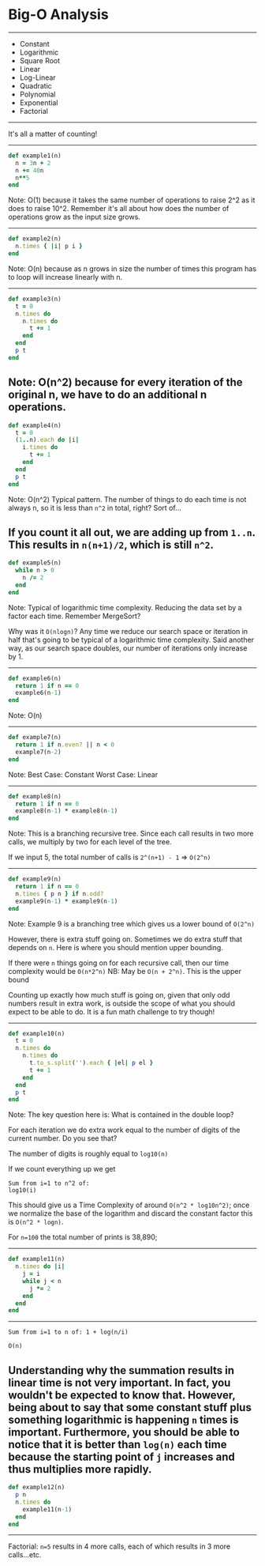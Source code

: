 # Big-O Analysis

---
* Constant
* Logarithmic
* Square Root
* Linear
* Log-Linear
* Quadratic
* Polynomial
* Exponential
* Factorial

---

It's all a matter of counting!

---


```ruby
def example1(n)
  n = 3n + 2
  n += 40n
  n**5
end
```

Note:
O(1) because it takes the same number of operations to raise 2^2 as it does to raise 10^2.  Remember it's all about how does the number of operations grow as the input size grows.

---
```ruby
def example2(n)
  n.times { |i| p i }
end
```

Note:
O(n) because as n grows in size the number of times this program has to loop will increase linearly with n.

---
```ruby
def example3(n)
  t = 0
  n.times do
    n.times do  
      t += 1
    end
  end
  p t
end
```

Note:
O(n^2) because for every iteration of the original n, we have to do an additional n operations.
---

```ruby
def example4(n)
  t = 0
  (1..n).each do |i|
    i.times do  
      t += 1
    end
  end
  p t
end
```
Note:
O(n^2) Typical pattern. The number of things to do each time is not always n, so it is less than `n^2` in total, right? Sort of...

If you count it all out, we are adding up from `1..n`. This results in `n(n+1)/2`, which is still `n^2`.
---

```ruby
def example5(n)
  while n > 0
    n /= 2
  end
end
```

Note:
Typical of logarithmic time complexity. Reducing the data set by a factor each time. Remember MergeSort?

Why was it `O(nlogn)`?  Any time we reduce our search space or iteration in half that's going to be typical of a logarithmic time complexity.  Said another way, as our search space doubles, our number of iterations only increase by 1.

---

```ruby
def example6(n)
  return 1 if n == 0
  example6(n-1)
end
```
Note:
O(n)

---

```ruby
def example7(n)
  return 1 if n.even? || n < 0
  example7(n-2)
end
```

Note:
Best Case: Constant
Worst Case: Linear

---

```ruby
def example8(n)
  return 1 if n == 0
  example8(n-1) * example8(n-1)
end
```

Note:
This is a branching recursive tree. Since each call results in two more calls, we multiply by two for each level of the tree.

If we input 5, the total number of calls is `2^(n+1) - 1` => `O(2^n)`

---

```ruby
def example9(n)
  return 1 if n == 0
  n.times { p n } if n.odd?
  example9(n-1) * example9(n-1)
end
```

Note:
 Example 9 is a branching tree which gives us a lower bound of `O(2^n)`

 However, there is extra stuff going on. Sometimes we do extra stuff that depends on `n`. Here is where you should mention upper bounding.

 If there were `n` things going on for each recursive call, then our time complexity would be `O(n*2^n)` NB: May be ```O(n + 2^n)```. This is the upper bound

 Counting up exactly how much stuff is going on, given that only odd numbers result in extra work, is outside the scope of what you should expect to be able to do. It is a fun math challenge to try though!

---
```ruby
def example10(n)
  t = 0
  n.times do
    n.times do  
      t.to_s.split('').each { |el| p el }
      t += 1
    end
  end
  p t
end
```

Note:
The key question here is: What is contained in the double loop?

For each iteration we do extra work equal to the number of digits of the current number. Do you see that?

The number of digits is roughly equal to `log10(n)`

If we count everything up we get

```
Sum from i=1 to n^2 of:
log10(i)
```

This should give us a Time Complexity of around `O(n^2 * log10n^2)`; once we normalize the base of the logarithm and discard the constant factor this is `O(n^2 * logn)`.

For `n=100` the total number of prints is 38,890;


---

```ruby
def example11(n)
  n.times do |i|
    j = i
    while j < n
      j *= 2
    end
  end
end
```

---
`Sum from i=1 to n of:
1 + log(n/i)`

`O(n)`

Understanding why the summation results in linear time is not very important. In fact, you wouldn't be expected to know that. However, being about to say that some constant stuff plus something logarithmic is happening `n` times is important. Furthermore, you should be able to notice that it is **better** than `log(n)` each time because the starting point of `j` increases and thus multiplies more rapidly.
---

```ruby
def example12(n)
  p n
  n.times do
    example11(n-1)
  end
end
```

---
Factorial: `n=5` results in 4 more calls, each of which results in 3 more calls...etc.
